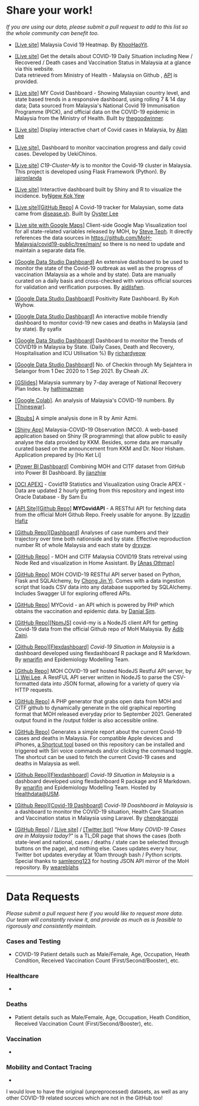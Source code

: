 # Share your work!

_If you are using our data, please submit a pull request to add to this list so the whole community can benefit too._

+ [[Live site]](https://khoohaoyit.github.io/Covid19%20Malaysia%20Heatmap/root.html) Malaysia Covid 19 Heatmap. By [KhooHaoYit](https://github.com/KhooHaoYit/).


+ [[Live site]](https://covid-19.samsam123.name.my)
Get the details about COVID-19 Daily Situation including New / Recovered / Death cases and Vaccination Status in Malaysia at a glance via this website. </br> 
Data retrieved from Ministry of Health - Malaysia on Github , [API](https://covid-19.samsam123.name.my/api.html) is provided.

+ [[Live site]](https://www.mycoviddashboard.com/)
MY Covid Dashboard - Showing Malaysian country level, and state based trends in a responsive dashboard, using rolling 7 & 14 day data; Data sourced from Malaysia's National Covid 19 Immunisation Programme (PICK), and official data on the COVID-19 epidemic in Malaysia from the Ministry of Health. Built by [thegoodwinner](https://www.linkedin.com/in/andrewgoodwinmy/).

+ [[Live site]](https://www.covidmy.today) Display interactive chart of Covid cases in Malaysia, by [Alan Lee](https://www.alanlee.xyz)

+ [[Live site]](http://covid.theusual.space), Dashboard to monitor vaccination progress and daily covid cases. Developed by UekiChinos.

+ [[Live site]](https://covid19-cluster-my.herokuapp.com/) _C19-Cluster-My_ is to monitor the Covid-19 cluster in Malaysia. This project is developed using Flask Framework (Python). By [jaironlanda](https://jaironlanda.com/blog/author/jaironlanda)

+ [[Live site]](https://kokyew93.shinyapps.io/covmal) Interactive dashboard built by Shiny and R to visualize the incidence. by[Ngew Kok Yew](https://github.com/ngewkokyew)

+ [[Live site]](https://covid19.oysterlee.dev/)[[GitHub Repo]](https://github.com/OysterD3/malaysia-covid19-tracker) A Covid-19 tracker for Malaysian, some data came from [disease.sh](https://disease.sh). Built by [Oyster Lee](https://github.com/OysterD3)

+ [[Live site with Google Maps]](https://steveteoh.github.io/Statistics/)
Client-side Google Map Visualization tool for all state-related variables released by MOH, by [Steve Teoh](mailto:chteoh@1utar.my?subject=Map "GMap"). It directly references the data sources in https://github.com/MoH-Malaysia/covid19-public/tree/main/ so there is no need to update and maintain a separate data file.

+ [[Google Data Studio Dashboard]](https://datastudio.google.com/reporting/8ba8d5d5-9a39-4506-af28-7ab8fcd8f8a9)
An extensive dashboard to be used to monitor the state of the Covid-19 outbreak as well as the progress of vaccination (Malaysia as a whole and by state). Data are manually curated on a daily basis and cross-checked with various official sources for validation and verification purposes. By [aidilsfwn](https://github.com/aidilsfwn).

+ [[Google Data Studio Dashboard]](https://datastudio.google.com/s/gIQwV1fDCpg) Positivity Rate Dashboard. By Koh Wyhow.

+ [[Google Data Studio Dashboard]](https://datastudio.google.com/s/htzzIusE-Es)
An interactive mobile friendly dashboard to monitor covid-19 new cases and deaths in Malaysia (and by state). By syafix

+ [[Google Data Studio Dashboard]](https://datastudio.google.com/s/v9rJ1jwDRdI)
Dashboard to monitor the Trends of COVID19 in Malaysia by State. (Daily Cases, Death and Recovery, Hospitalisation and ICU Utilisation %) By [richardyeow](https://github.com/richardyeow)

+ [[Google Data Studio Dashboard]](https://datastudio.google.com/reporting/b0cfd7bf-c715-4da9-a33c-7bd707224dab) No. of Checkin through My Sejahtera in Selangor from 1 Dec 2020 to 1 Sep 2021. By Cheah JX.

+ [[GSlides]](https://docs.google.com/presentation/d/e/2PACX-1vSvEbWoZ7v3W0nEsckVmNsSj265C68s5YuwwD5K9EKISBGnQW8DD0J4MhA2TAbgai4-B00ePB9TLRdP/pub?start=false&loop=true&delayms=3000&slide=id.gec580896b0_0_0) Malaysia summary by 7-day average of National Recovery Plan Index. by [hathimazman](https://docs.google.com/spreadsheets/d/1Hpvqht384w3Ixph3LdX7nZENom8Oi8QuY0X2XijAY18/edit?usp=sharing)

+ [[Google Colab]](https://colab.research.google.com/github/Thineswar/COVID-19_Analysis/blob/main/Covid.ipynb). An analysis of Malaysia's COVID-19 numbers. By [[Thineswar]](https://github.com/Thineswar/).

+ [[Rpubs]](https://rpubs.com/amirmazmi/covid19my) A simple analysis done in R by Amir Azmi.

+ [[Shiny App]](https://ket-li-ho.shinyapps.io/malaysia-covid19-updated-daily-based-on-kkm-data-/) Malaysia-COVID-19 Observation (MCO).
A web-based application based on Shiny (R programming) that allow public to easily analyse the data provided by KKM. Besides, some data are manually curated based on the announcement from KKM and Dr. Noor Hisham. Application prepared by [Ho Ket Li] 

+ [[Power BI Dashboard]](https://app.powerbi.com/view?r=eyJrIjoiNTVlNmU0YTEtMWZkNi00MzQ3LThkYjgtNmI5OWQ3ZGIzZmM4IiwidCI6IjYyZjhiNmM3LWZiZGQtNGZiMC04ZjViLTY2ZGYwZmM3MzZmMSIsImMiOjEwfQ%3D%3D&pageName=ReportSection)
Combining MOH and CITF dataset from GitHub into Power BI Dashboard. By [jianzhiw](https://github.com/jianzhiw)

+ [[OCI APEX]](https://uujb0vmjcowu1ll-samadw.adb.us-ashburn-1.oraclecloudapps.com/ords/r/skywalkers/covid19/home) - Covid19 Statistics and Visualization using Oracle APEX - Data are updated 2 hourly getting from this repository and ingest into Oracle Database - By Sam Eu

+ [[API Site]](https://mycovidapi.izzudinhafiz.com)[[Github Repo]](https://github.com/izzudinhafiz/mycovidapi) **MYCovidAPI** - A RESTful API for fetching data from the official MoH Github Repo. Freely usable for anyone. By [Izzudin Hafiz](https://izzudinhafiz.com)

+ [[Github Repo]](https://github.com/drxyzw/WuhanCoronavirus-Malaysia/)[[Dashboard]](https://drxyzw.github.io/WuhanCoronavirus-Malaysia/) Analyses of case numbers and their trajectory over time both nationside and by state. Effective reproduction number Rt of whole Malaysia and each state by [drxyzw](https://github.com/drxyzw/).

+ [[GitHub Repo]](https://github.com/anas-ivs/HA-NR-MYCovidStats) - MOH and CITF Malaysia COVID19 Stats retreival using Node Red and visualization in Home Assistant. By [[Anas Othman]](https://github.com/anas-ivs)

+ [[GitHub Repo]](https://github.com/chong601/moh-covid19-api)
MOH COVID-19 RESTful API server based on Python, Flask and SQLAlchemy, by [Chong Jin Yi](https://linkedin.com/in/chong601). Comes with a data ingestion script that loads CSV data into any database supported by SQLAlchemy. Includes Swagger UI for exploring offered APIs.

+ [[GitHub Repo]](https://github.com/danialsim95/mycovid)
MYCovid - an API which is powered by PHP which obtains the vaccination and epidemic data. by [Danial Sim](https://github.com/danialsim95).

+ [[GitHub Repo]](https://github.com/ADIBzTER/covid-my)[[NpmJS]](https://www.npmjs.com/package/covid-my) covid-my is a NodeJS client API for getting Covid-19 data from the official Github repo of MoH Malaysia. By [Adib Zaini](https://github.com/ADIBzTER).

+ [[Github Repo]](https://github.com/wnarifin/covid-19-malaysia)[[Flexdashboard]](https://wnarifin.github.io/covid-19-malaysia/) _Covid-19 Situation in Malaysia_ is a dashboard developed using flexdashboard R package and R Markdown. By [wnarifin](https://github.com/wnarifin/) and Epidemiology Modelling Team.

+ [[Github Repo]](https://github.com/leeliwei930/moh-my-covid-express-api)
MOH COVID-19 self hosted NodeJS Restful API server, by [Li Wei Lee](https://techrino.net). A RestFUL API server written in NodeJS to parse the CSV-formatted data into JSON format, allowing for a variety of query via HTTP requests.

+ [[GitHub Repo]](https://github.com/exiang/epidemic)
A PHP generator that grabs open data from MOH and CITF github to dynamically generate in the old graphical reporting format that MOH released everyday prior to September 2021. 
Generated output found in the /output folder is also accessible online.

+ [[GitHub Repo]](https://github.com/leeliwei930/moh-my-covid-express-api)
Generates a simple report about the current Covid-19 cases and deaths in Malaysia. For compatible Apple devices and iPhones, [a Shortcut tool](https://www.icloud.com/shortcuts/77bf8a1a406e437fa939d172f28f987b) based on this repository can be installed and triggered with Siri voice commands and/or clicking the command toggle. The shortcut can be used to fetch the current Covid-19 cases and deaths in Malaysia as well.

+ [[Github Repo]](https://github.com/wnarifin/covid-19-malaysia)[[Flexdashboard]](https://healthdata.usm.my:3939/content/174) _Covid-19 Situation in Malaysia_ is a dashboard developed using flexdashboard R package and R Markdown. By [wnarifin](https://github.com/wnarifin/) and Epidemiology Modelling Team. Hosted by [Healthdata@USM](https://healthdata.usm.my/).

+ [[Github Repo]](https://github.com/chengkangzai/chengkangzai.com)[[Covid-19 Dashboard]](https://www.chengkangzai.com/pandemic) _Covid-19 Doashboard in Malaysia_ is a dashboard to monitor the COVID-19 situation, Health Care Situation and Vaccination status in Malaysia using Laravel. By [chengkangzai](https://github.com/chengkangzai/)

+ [[GitHub Repo]](https://github.com/weareblahs/covidcases) / [[Live site]](https://weareblahs.github.io/covidcases) / [[Twitter bot]](https://twitter.com/MYCovidCasesBot) _"How Many COVID-19 Cases are in Malaysia today?"_ is a TL;DR page that shows the cases (both state-level and national, cases / deaths / state can be selected through buttons on the page), and nothing else. Cases updates every hour, Twitter bot updates everyday at 10am through bash / Python scripts. Special thanks to [samleong123](https://github.com/samleong123) for hosting JSON API mirror of the MoH repository. By [weareblahs](https://github.com/weareblahs)
---

# Data Requests

_Please submit a pull request here if you would like to request more data. Our team will constantly review it, and provide as much as is feasible to rigorously and consistently maintain._

### Cases and Testing

+ COVID-19 Patient details such as Male/Female, Age, Occupation, Heath Condition, Received Vaccination Count (First/Second/Booster), etc.
   
### Healthcare

+ 

### Deaths

+ Patient details such as Male/Female, Age, Occupation, Heath Condition, Received Vaccination Count (First/Second/Booster), etc.
   

### Vaccination

+ 

### Mobility and Contact Tracing

+ 

I would love to have the original (unpreprocessed) datasets, as well as any other COVID-19 related sources which are not in the GitHub too! 
